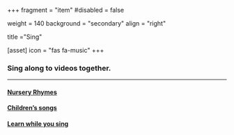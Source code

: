 +++
fragment = "item"
#disabled = false

weight = 140
background = "secondary"
align = "right"

title ="Sing"

[asset]
  icon = "fas fa-music"
+++

### Sing along to videos together.
  
*****
  
#### [Nursery Rhymes](http://www.youtube.com/channel/UCTqsm9i8jGojLWbWIBZZvSg/videos)  
  
#### [Children’s songs](http://singwithourkids.com/song-library.htm)  
  
#### [Learn while you sing](http://www.storybots.com/videos)   